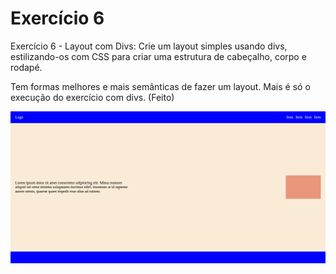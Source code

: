 # Exercício 6

Exercício 6 - Layout com Divs: Crie um layout simples usando divs, estilizando-os com CSS para criar uma estrutura de cabeçalho, corpo e rodapé.

Tem formas melhores e mais semânticas de fazer um layout.
Mais é só o execução do exercício com divs.
(Feito)

![layout](layoutDivs.png)
